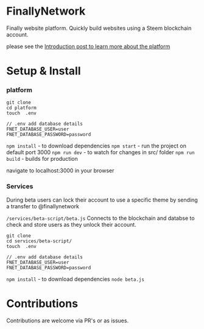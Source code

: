 # FinallyNetwork

Finally website platform. Quickly build websites using a Steem blockchain account.

please see the [Introduction post to learn more about the platform]()

# Setup & Install

### platform

```
git clone
cd platform
touch  .env
```

```
// .env add database details
FNET_DATABASE_USER=user
FNET_DATABASE_PASSWORD=password
```

`npm install` - to download dependencies
`npm start` - run the project on default port 3000
`npm run dev` - to watch for changes in src/ folder
`npm run build` - builds for production

navigate to localhost:3000 in your browser

### Services
During beta users can lock their account to use a specific theme by sending a transfer to @finallynetwork

`/services/beta-script/beta.js`
Connects to the blockchain and databse to check and store users as they unlock their account.

```
git clone
cd services/beta-script/
touch  .env
```

```
// .env add database details
FNET_DATABASE_USER=user
FNET_DATABASE_PASSWORD=password
```
`npm install` - to download dependencies
`node beta.js`

# Contributions

 Contributions are welcome via PR's or as issues.
